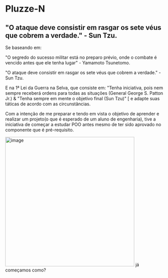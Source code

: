 # Pluzze-N
"O ataque deve consistir em rasgar os sete véus que cobrem a verdade." - Sun Tzu.
----------------------------------------------------------------------------------

Se baseando em:

"O segredo do sucesso militar está no preparo prévio, onde o combate é vencido antes que ele tenha lugar" - Yamamoto Tsunetomo.

"O ataque deve consistir em rasgar os sete véus que cobrem a verdade." - Sun Tzu.

E na 1ª Lei da Guerra na Selva, que consiste em: "Tenha iniciativa, pois nem sempre receberá ordens para todas as situações (General George S. Patton Jr.) & "Tenha sempre em mente o objetivo final (Sun Tzu)" [       e adapte suas táticas de acordo com as circunstâncias.


Com a intenção de me preparar e tendo em vista o objetivo de aprender e realizar um projeto(o que é esperado de um aluno de engenharia), tive a iniciativa de começar a estudar POO antes mesmo de ter sido aprovado no componente que é pré-requisito.

<img width="409" alt="image" src="https://user-images.githubusercontent.com/107771171/235072966-2f99cbf2-c137-4915-b8a3-33364daba443.png">
 já começamos como?
